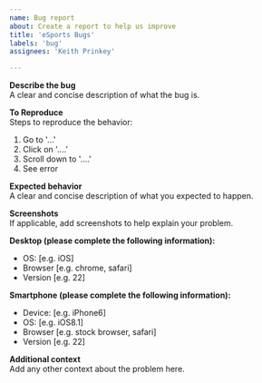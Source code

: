 ```yaml
---
name: Bug report
about: Create a report to help us improve
title: 'eSports Bugs'
labels: 'bug'
assignees: 'Keith Prinkey'

---
```


**Describe the bug**<br>
A clear and concise description of what the bug is.

**To Reproduce**<br>
Steps to reproduce the behavior:
1. Go to '...'
2. Click on '....'
3. Scroll down to '....'
4. See error

**Expected behavior**<br>
A clear and concise description of what you expected to happen.

**Screenshots**<br>
If applicable, add screenshots to help explain your problem.

**Desktop (please complete the following information):** <br>
 - OS: [e.g. iOS]
 - Browser [e.g. chrome, safari]
 - Version [e.g. 22]

**Smartphone (please complete the following information):** <br>
 - Device: [e.g. iPhone6]
 - OS: [e.g. iOS8.1]
 - Browser [e.g. stock browser, safari]
 - Version [e.g. 22]

**Additional context**<br>
Add any other context about the problem here.
